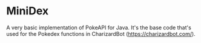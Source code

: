 # MiniDex
A very basic implementation of PokeAPI for Java.
It's the base code that's used for the Pokedex functions in CharizardBot (https://charizardbot.com/).
